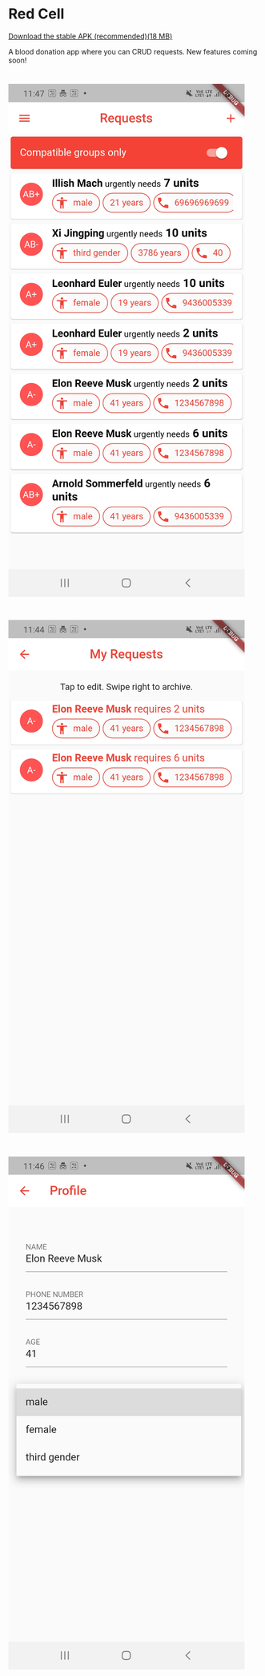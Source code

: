 # Red Cell
[Download the stable APK (recommended)(18 MB)](https://drive.google.com/file/d/1nbFRpTYZ92_lqN8RhA1IKN0hP-tk8J8J/view?usp=sharing)

A blood donation app where you can CRUD requests. New features coming soon!
# ![Feed](screenshots/requests.jpg)
# ![create](screenshots/make_request.jpg)
# ![delete](screenshots/profile.jpg) 
